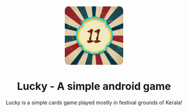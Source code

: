 <p align="center">
	<img src="https://github.com/AbhiramVAnand/Lucky/blob/85a639267cfbf6e0dfe46023763f9e8b97c8b342/Screenshots/Icon.png" width=160 height=160>
	<center>
  <h1 align="center">Lucky - A simple android game</h1>
</p>
<p> Lucky is a simple cards game played mostly in festival grounds of Kerala!</p>
